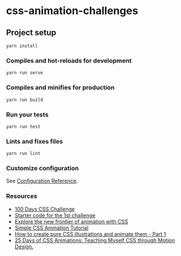 # css-animation-challenges

## Project setup
```
yarn install
```

### Compiles and hot-reloads for development
```
yarn run serve
```

### Compiles and minifies for production
```
yarn run build
```

### Run your tests
```
yarn run test
```

### Lints and fixes files
```
yarn run lint
```

### Customize configuration
See [Configuration Reference](https://cli.vuejs.org/config/).

### Resources

- [100 Days CSS Challenge](https://100dayscss.com/?dayIndex=1)
- [Starter code for the 1st challenge](https://codepen.io/roydigerhund/pen/ZQmbNm)
- [Explore the new frontier of animation with CSS](https://www.creativebloq.com/features/explore-the-new-frontier-of-css-animation)
- [Simple CSS Animation Tutorial](https://medium.com/@js_tut/simple-css-animation-tutorial-c4ad941a5d5c)
- [How to create pure CSS illustrations and animate them - Part 1](https://dev.to/agathacco/how-to-create-pure-css-illustrations-and-animate-them---part-1-1j1k)
- [25 Days of CSS Animations: Teaching Myself CSS through Motion Design.](https://dev.to/acupoftee/25-days-of-css-animations-teaching-myself-css-through-motion-design-4l10)
